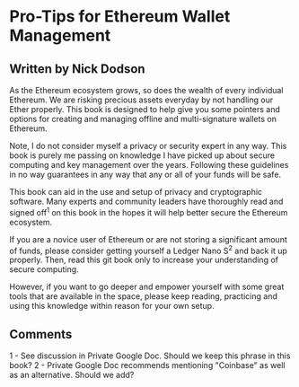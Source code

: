 # Pro-Tips for Ethereum Wallet Management

## Written by Nick Dodson

As the Ethereum ecosystem grows, so does the wealth of every individual Ethereum. We are risking precious assets everyday by not handling our Ether properly. This book is designed to help give you some pointers and options for creating and managing offline and multi-signature wallets on Ethereum.

Note, I do not consider myself a privacy or security expert in any way. This book is purely me passing on knowledge I have picked up about secure computing and key management over the years. Following these guidelines in no way guarantees in any way that any or all of your funds will be safe.

This book can aid in the use and setup of privacy and cryptographic software. Many experts and community leaders have thoroughly read and signed off<sup>1</sup> on this book in the hopes it will help better secure the Ethereum ecosystem.

If you are a novice user of Ethereum or are not storing a significant amount of funds, please consider getting yourself a Ledger Nano S<sup>2</sup> and back it up properly. Then, read this git book only to increase your understanding of secure computing.

However, if you want to go deeper and empower yourself with some great tools that are available in the space, please keep reading, practicing and using this knowledge within reason for your own setup.

## Comments
1 - See discussion in Private Google Doc. Should we keep this phrase in this book?
2 - Private Google Doc recommends mentioning "Coinbase" as well as an alternative. Should we add?
